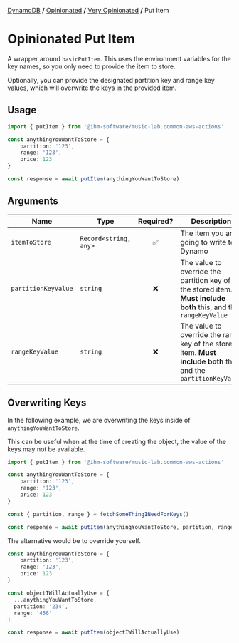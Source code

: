 [DynamoDB](../../README.md#wrappers) **/** [Opinionated](../README.md) **/** [Very Opinionated](../README.md#very-opinionated) **/** Put Item
# Opinionated Put Item

A wrapper around `basicPutItem`. This uses the environment variables for the key names, so you only need to provide the item to store.

Optionally, you can provide the designated partition key and range key values, which will overwrite the keys in the provided item.

## Usage

```ts
import { putItem } from '@ihm-software/music-lab.common-aws-actions'

const anythingYouWantToStore = {
    partition: '123',
    range: '123',
    price: 123
}

const response = await putItem(anythingYouWantToStore)
```

## Arguments

| Name              | Type                                      |     Required?      | Description                                          |
| ----------------- | ----------------------------------------- | :----------------: | ---------------------------------------------------- |
| `itemToStore`       | `Record<string, any>`                                  | :white_check_mark: | The item you are going to write to Dynamo |
| `partitionKeyValue`          | `string` | :x: | The value to override the partition key of the stored item. **Must include both** this, and the `rangeKeyValue` |
| `rangeKeyValue` | `string`                                 |        :x:         | The value to override the range key of the stored item. **Must include both** this, and the `partitionKeyValue` |


## Overwriting Keys

In the following example, we are overwriting the keys inside of `anythingYouWantToStore`.

This can be useful when at the time of creating the object, the value of the keys may not be available.

```ts
import { putItem } from '@ihm-software/music-lab.common-aws-actions'

const anythingYouWantToStore = {
    partition: '123',
    range: '123',
    price: 123
}

const { partition, range } = fetchSomeThingINeedForKeys() 

const response = await putItem(anythingYouWantToStore, partition, range)
```

The alternative would be to override yourself.

```ts
const anythingYouWantToStore = {
    partition: '123',
    range: '123',
    price: 123
}

const objectIWillActuallyUse = {
  ...anythingYouWantToStore,
  partition: '234',
  range: '456'
}

const response = await putItem(objectIWillActuallyUse)
```